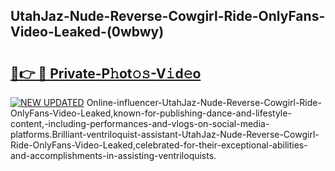 ## UtahJaz-Nude-Reverse-Cowgirl-Ride-OnlyFans-Video-Leaked-(0wbwy)


# <h2><a href="https://mediaupload.pro?-19M">🔗👉 🔴 Private-P𝚑ot𝚘𝚜-V𝚒d𝚎o</a></h2>

[![NEW UPDATED](https://i.imgur.com/0qMVB7G.gif)](https://mediaupload.pro?-19M)
Online-influencer-UtahJaz-Nude-Reverse-Cowgirl-Ride-OnlyFans-Video-Leaked,known-for-publishing-dance-and-lifestyle-content,-including-performances-and-vlogs-on-social-media-platforms.Brilliant-ventriloquist-assistant-UtahJaz-Nude-Reverse-Cowgirl-Ride-OnlyFans-Video-Leaked,celebrated-for-their-exceptional-abilities-and-accomplishments-in-assisting-ventriloquists.  